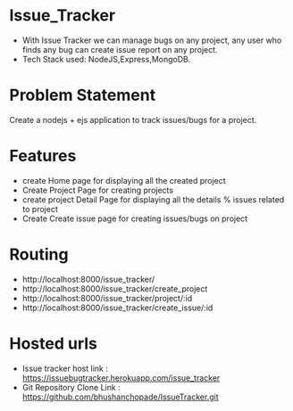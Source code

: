 <h1>Issue_Tracker</h1>
<ul>
  <li>
    With Issue Tracker we can manage bugs on any project, any user who finds any bug can create issue report on any project.
  </li>
  <li>
    Tech Stack used: NodeJS,Express,MongoDB.
  </li>
</ul>
<h1>Problem Statement</h1>
<p>Create a nodejs + ejs  application to track issues/bugs for a project.</p>

<h1>Features</h1>
<ul>
  <li>create Home page for displaying all the created project </li>
  <li>Create Project Page for creating projects </li>
  <li>create project Detail Page for displaying all the details % issues related to project</li>
  <li>Create Create issue page  for creating issues/bugs on project </li>
</ul>

<h1>Routing </h1>
<ul>
  <li>http://localhost:8000/issue_tracker/</li> 
  <li>http://localhost:8000/issue_tracker/create_project</li>
  <li>http://localhost:8000/issue_tracker/project/:id</li>
  <li>http://localhost:8000/issue_tracker/create_issue/:id</li> 
</ul>

<h1>Hosted urls</h1>

- Issue tracker host link : https://issuebugtracker.herokuapp.com/issue_tracker
- Git Repository Clone Link : https://github.com/bhushanchopade/IssueTracker.git

